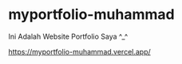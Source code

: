 # myportfolio-muhammad
Ini Adalah Website Portfolio Saya ^_^

https://myportfolio-muhammad.vercel.app/